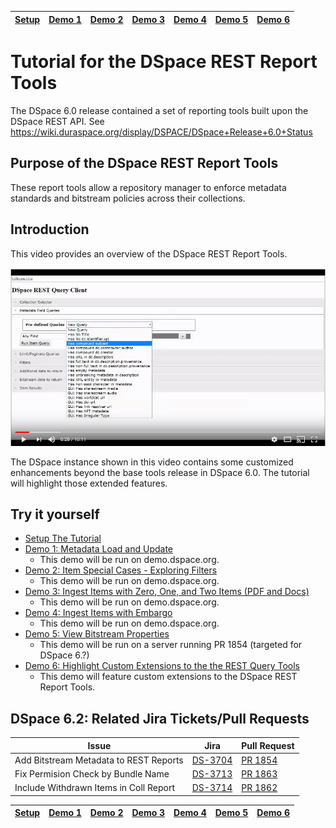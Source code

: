 [Setup](setup/README.md) | [Demo 1](demo1/README.md) | [Demo 2](demo2/README.md) | [Demo 3](demo3/README.md) | [Demo 4](demo4/README.md) | [Demo 5](demo5/README.md) | [Demo 6](demo6/README.md)
------------------------- | ------------------------- | ------------------------- | ------------------------- | ------------------------- | ------------------------- | ------------------------- 
# Tutorial for the DSpace REST Report Tools

The DSpace 6.0 release contained a set of reporting tools built upon the DSpace REST API.  See https://wiki.duraspace.org/display/DSPACE/DSpace+Release+6.0+Status

## Purpose of the DSpace REST Report Tools
These report tools allow a repository manager to enforce metadata standards and bitstream policies across their collections.

## Introduction
This video provides an overview of the DSpace REST Report Tools.

[![Tools Still Image](restOverview.png)](https://www.youtube.com/watch?v=K2gGHYUZI40)

The DSpace instance shown in this video contains some customized enhancements beyond the base tools release in DSpace 6.0.  The tutorial will highlight those extended features.

## Try it yourself
- [Setup The Tutorial](setup/README.md)
- [Demo 1: Metadata Load and Update](demo1/README.md)
  - This demo will be run on demo.dspace.org.
- [Demo 2: Item Special Cases - Exploring Filters](demo2/README.md) 
  - This demo will be run on demo.dspace.org.
- [Demo 3: Ingest Items with Zero, One, and Two Items (PDF and Docs)](demo3/README.md)
  - This demo will be run on demo.dspace.org.
- [Demo 4: Ingest Items with Embargo](demo4/README.md)
  - This demo will be run on demo.dspace.org.
- [Demo 5: View Bitstream Properties](demo5/README.md)
  - This demo will be run on a server running PR 1854 (targeted for DSpace 6.?)
- [Demo 6: Highlight Custom Extensions to the the REST Query Tools](demo6/README.md) 
  - This demo will feature custom extensions to the DSpace REST Report Tools.
  
## DSpace 6.2: Related Jira Tickets/Pull Requests

Issue | Jira | Pull Request
----- | ---- | ------------
Add Bitstream Metadata to REST Reports | [DS-3704](https://jira.duraspace.org/browse/DS-3704) | [PR 1854](https://github.com/DSpace/DSpace/pull/1854)
Fix Permision Check by Bundle Name     | [DS-3713](https://jira.duraspace.org/browse/DS-3713) | [PR 1863](https://github.com/DSpace/DSpace/pull/1863)
Include Withdrawn Items in Coll Report | [DS-3714](https://jira.duraspace.org/browse/DS-3714) | [PR 1862](https://github.com/DSpace/DSpace/pull/1862)

[Setup](setup/README.md) | [Demo 1](demo1/README.md) | [Demo 2](demo2/README.md) | [Demo 3](demo3/README.md) | [Demo 4](demo4/README.md) | [Demo 5](demo5/README.md) | [Demo 6](demo6/README.md)
------------------------- | ------------------------- | ------------------------- | ------------------------- | ------------------------- | ------------------------- | ------------------------- 
